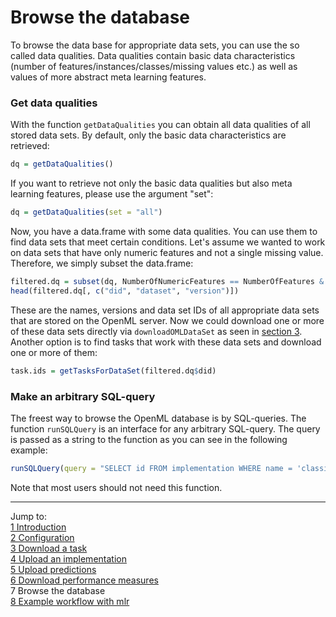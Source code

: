 Browse the database
===================

To browse the data base for appropriate data sets, you can use the so called data qualities. Data qualities contain basic data characteristics (number of features/instances/classes/missing values
etc.) as well as values of more abstract meta learning features. 

### Get data qualities
With the function `getDataQualities` you can obtain all data qualities of all stored data sets. 
By default, only the basic data characteristics are retrieved:

```r
dq = getDataQualities()
```

If you want to retrieve not only the basic data qualities but also meta learning features, 
please use the argument "set":

```r
dq = getDataQualities(set = "all")
```

Now, you have a data.frame with some data qualities. You can use them to find data sets that meet
certain conditions. Let's assume we wanted to work on data sets that have only numeric features and
not a single missing value. Therefore, we simply subset the data.frame:

```r
filtered.dq = subset(dq, NumberOfNumericFeatures == NumberOfFeatures & NumberOfMissingValues == 0)
head(filtered.dq[, c("did", "dataset", "version")])
```

These are the names, versions and data set IDs of all appropriate data sets that are stored on the 
OpenML server. Now we could download one or more of these data sets directly via
`downloadOMLDataSet` as seen in [section 3](3-Download-a-task.md). Another option is to find
tasks that work with these data sets and download one or more of them:

```r
task.ids = getTasksForDataSet(filtered.dq$did)
```

### Make an arbitrary SQL-query
The freest way to browse the OpenML database is by SQL-queries. The function `runSQLQuery` is 
an interface for any arbitrary SQL-query. The query is passed as a string to the function as 
you can see in the following example:

```r
runSQLQuery(query = "SELECT id FROM implementation WHERE name = 'classif.rpart'")
```

Note that most users should not need this function.

----------------------------------------------------------------------------------------------------
Jump to:   
[1 Introduction](1-Introduction.md)  
[2 Configuration](2-Configuration.md)  
[3 Download a task](3-Download-a-task.md)  
[4 Upload an implementation](4-Upload-an-implementation.md)  
[5 Upload predictions](5-Upload-predictions.md)  
[6 Download performance measures](6-Download-performance-measures.md)  
7 Browse the database  
[8 Example workflow with mlr](8-Example-workflow-with-mlr.md)
